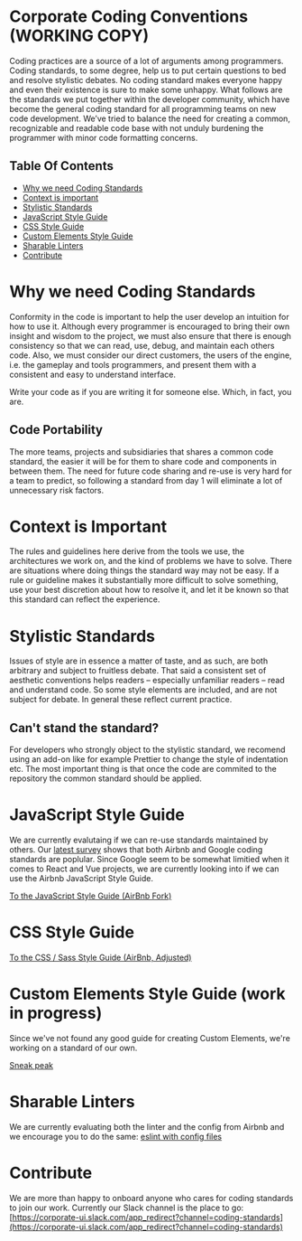 # Corporate Coding Conventions (WORKING COPY)

Coding practices are a source of a lot of arguments among programmers. Coding standards, to some degree, help us to put certain questions to bed and resolve stylistic debates. No coding standard makes everyone happy and even their existence is sure to make some unhappy. What follows are the standards we put together within the developer community, which have become the general coding standard for all programming teams on new code development. We’ve tried to balance the need for creating a common, recognizable and readable code base with not unduly burdening the programmer with minor code formatting concerns.

## Table Of Contents

- [Why we need Coding Standards](#why-we-need-coding-standards)
- [Context is important](#context-is-important)
- [Stylistic Standards](#stylistic-standards)
- [JavaScript Style Guide](#javascript-style-guide)
- [CSS Style Guide](#css-style-guide)
- [Custom Elements Style Guide](#custom-elements-style-guide)
- [Sharable Linters](#sharable-linters)
- [Contribute](#contribute)
 
# Why we need Coding Standards

Conformity in the code is important to help the user develop an intuition for how to use it. Although every programmer is encouraged to bring their own insight and wisdom to the project, we must also ensure that there is enough consistency so that we can read, use, debug, and maintain each others code. Also, we must consider our direct customers, the users of the engine, i.e. the gameplay and tools programmers, and present them with a consistent and easy to understand interface.

Write your code as if you are writing it for someone else. Which, in fact, you are.

## Code Portability

The more teams, projects and subsidiaries that shares a common code standard, the easier it will be for them to share code and components in between them. The need for future code sharing and re-use is very hard for a team to predict, so following a standard from day 1 will eliminate a lot of unnecessary risk factors. 

# Context is Important

The rules and guidelines here derive from the tools we use, the architectures we work on, and the kind of problems we have to solve. There are situations where doing things the standard way may not be easy. If a rule or guideline makes it substantially more difficult to solve something, use your best discretion about how to resolve it, and let it be known so that this standard can reflect the experience.

# Stylistic Standards

Issues of style are in essence a matter of taste, and as such, are both arbitrary and subject to fruitless debate. That said a consistent set of aesthetic conventions helps readers – especially unfamiliar readers – read and understand code.  So some style elements are included, and are not subject for debate.  In general these reflect current practice.

## Can't stand the standard?

For developers who strongly object to the stylistic standard, we recomend using an add-on like for example Prettier to change the style of indentation etc. The most important thing is that once the code are commited to the repository the common standard should be applied.

# JavaScript Style Guide

We are currently evalutaing if we can re-use standards maintained by others. Our [latest survey](https://scania.github.io/corporate-ui-docs/surveys/js-coding-standards/standards-results.html) shows that both Airbnb and Google coding standards are poplular. Since Google seem to be somewhat limitied when it comes to React and Vue projects, we are currently looking into if we can use the Airbnb JavaScript Style Guide.

[To the JavaScript Style Guide (AirBnb Fork)](https://github.com/scania/javascript)

# CSS Style Guide

[To the CSS / Sass  Style Guide (AirBnb, Adjusted)](css-style-guide.md)

# Custom Elements Style Guide (work in progress)

Since we've not found any good guide for creating Custom Elements, we're working on a standard of our own.

[Sneak peak](custom-elements-style-guide.md)

# Sharable Linters

We are currently evaluating both the linter and the config from Airbnb and we encourage you to do the same:
[eslint with config files](https://github.com/airbnb/javascript/tree/master/packages)

# Contribute

We are more than happy to onboard anyone who cares for coding standards to join our work. Currently our Slack channel is the place to go:
[https://corporate-ui.slack.com/app_redirect?channel=coding-standards](https://corporate-ui.slack.com/app_redirect?channel=coding-standards)
